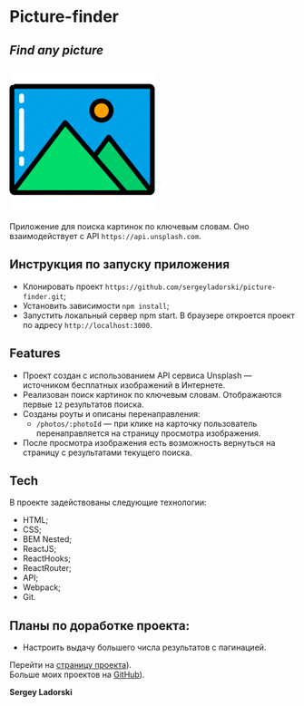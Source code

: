 # Picture-finder

## _Find any picture_

[![Mesto](./public/favicon.png)](https://sergeyladorski.github.io/picture-finder/)

Приложение для поиска картинок по ключевым словам. Оно взаимодействует c API `https://api.unsplash.com`.

## Инструкция по запуску приложения

- Клонировать проект `https://github.com/sergeyladorski/picture-finder.git`;
- Установить зависимости `npm install`;
- Запустить локальный сервер npm start. В браузере откроется проект по адресу `http://localhost:3000`.

## Features

- Проект создан c использованием API сервиса Unsplash — источником бесплатных изображений в Интернете.
- Реализован поиск картинок по ключевым словам. Отображаются первые `12` результатов поиска.
- Созданы роуты и описаны перенаправления:
  - `/photos/:photoId` — при клике на карточку пользователь перенаправляется на страницу просмотра изображения.
- После просмотра изображения есть возможность вернуться на страницу с результатами текущего поиска.

## Tech

В проекте задействованы следующие технологии:

- HTML;
- CSS;
- BEM Nested;
- ReactJS;
- ReactHooks;
- ReactRouter;
- API;
- Webpack;
- Git.

## Планы по доработке проекта:

- Настроить выдачу большего числа результатов с пагинацией.

Перейти на [страницу проекта](https://sergeyladorski.github.io/picture-finder/)).  
Больше моих проектов на [GitHub](https://github.com/sergeyladorski)).

**Sergey Ladorski**
